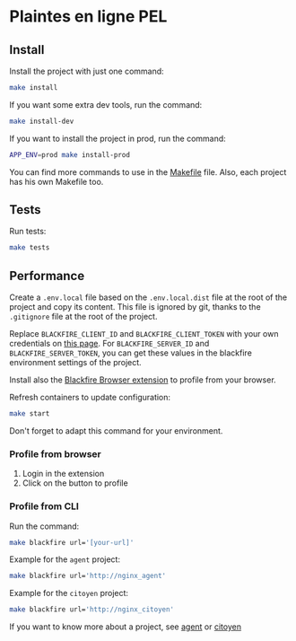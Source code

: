 # Plaintes en ligne PEL

## Install

Install the project with just one command:

```bash
make install
```

If you want some extra dev tools, run the command:
```bash
make install-dev
```

If you want to install the project in prod, run the command:
```bash
APP_ENV=prod make install-prod
```

You can find more commands to use in the [Makefile](./Makefile) file.
Also, each project has his own Makefile too.


## Tests

Run tests:

```bash
make tests
```


## Performance

Create a `.env.local` file based on the `.env.local.dist` file at the root of the project and copy its content.
This file is ignored by git, thanks to the `.gitignore` file at the root of the project.

Replace `BLACKFIRE_CLIENT_ID` and `BLACKFIRE_CLIENT_TOKEN` with your own credentials on [this page](https://blackfire.io/my/settings/credentials).
For `BLACKFIRE_SERVER_ID` and `BLACKFIRE_SERVER_TOKEN`, you can get these values in the blackfire environment settings of the project.

Install also the [Blackfire Browser extension](https://blackfire.io/docs/integrations/browsers/index) to profile from your browser.

Refresh containers to update configuration:

```bash
make start
```

Don't forget to adapt this command for your environment.

### Profile from browser

1. Login in the extension
2. Click on the button to profile

### Profile from CLI

Run the command:

```bash
make blackfire url='[your-url]'
```

Example for the `agent` project:
```bash
make blackfire url='http://nginx_agent'
```

Example for the `citoyen` project:
```bash
make blackfire url='http://nginx_citoyen'
```

If you want to know more about a project, see [agent](./portail_agent/README.md) or [citoyen](./portail_citoyen/README.md)
